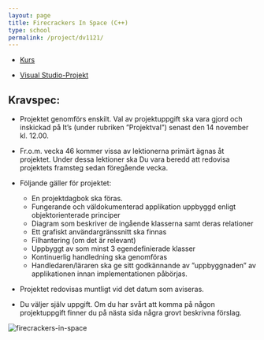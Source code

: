 ```yaml
---
layout: page
title: Firecrackers In Space (C++)
type: school
permalink: /project/dv1121/
---
```


- [Kurs](/courses/dv1121)

- [Visual Studio-Projekt](//dropbox.com/s/45j9jn29r227d0u/MemeGame.rar)

Kravspec:
---

- Projektet genomförs enskilt.
Val av projektuppgift ska vara gjord och inskickad på It’s (under
rubriken ”Projektval”) senast den 14 november kl. 12.00.

- Fr.o.m. vecka 46 kommer vissa av lektionerna primärt ägnas åt
projektet. Under dessa lektioner ska Du vara beredd att redovisa
projektets framsteg sedan föregående vecka.

-  Följande gäller för projektet:
	- En projektdagbok ska föras.
	- Fungerande och väldokumenterad applikation uppbyggd enligt
objektorienterade principer
	- Diagram som beskriver de ingående klasserna samt deras
relationer
	- Ett grafiskt användargränssnitt ska finnas
	- Filhantering (om det är relevant)
	- Uppbyggt av som minst 3 egendefinierade klasser
	- Kontinuerlig handledning ska genomföras
	- Handledaren/läraren ska ge sitt godkännande av ”uppbyggnaden”
av applikationen innan implementationen påbörjas.

- Projektet redovisas muntligt vid det datum som aviseras.

- Du väljer själv uppgift. Om du har svårt att komma på någon
projektuppgift finner du på nästa sida några grovt beskrivna förslag.

![firecrackers-in-space](/files/images/firecrackers_in_space.png)
